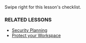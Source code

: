 [Title]: # (What now?)
[Order]: # (7)

Swipe right for this lesson's checklist. 

### RELATED LESSONS

*   [Security Planning](umbrella://lesson/security-planning)
*   [Protect your Workspace](umbrella://lesson/protect-your-workspace) 
